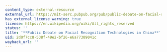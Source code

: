```yaml
---
content_type: external-resource
external_url: https://mit-serc.pubpub.org/pub/public-debate-on-facial-recognition-technologies-in-china/release/1
has_external_license_warning: true
license: https://en.wikipedia.org/wiki/All_rights_reserved
status: ''
title: '**Public Debate on Facial Recognition Technologies in China**'
uid: 2d0f7cc8-538f-49e2-bf26-e6a77309041c
wayback_url: ''
---
```


